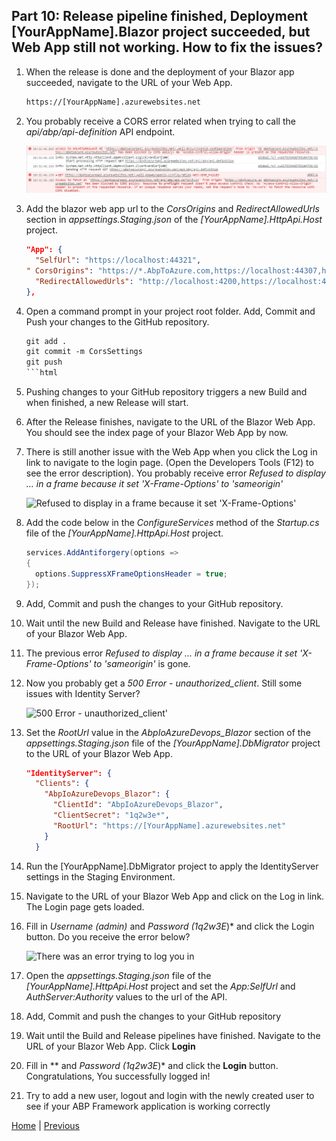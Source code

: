 ## Part 10: Release pipeline finished, Deployment [YourAppName].Blazor project succeeded, but Web App still not working. How to fix the issues?

  1. When the release is done and the deployment of your Blazor app succeeded, navigate to the URL of your Web App.
  
      ```html
      https://[YourAppName].azurewebsites.net
      ```  

  2. You probably receive a CORS error related when trying to call the _api/abp/api-definition_ API endpoint.

      ![Cors error](Images/blazor_deployment_succeeded_cors_issue.jpg)

  3. Add the blazor web app url to the _CorsOrigins_ and _RedirectAllowedUrls_ section in *appsettings.Staging.json* of the *[YourAppName].HttpApi.Host* project.
  
      ```json
      "App": {
        "SelfUrl": "https://localhost:44321",
      " CorsOrigins": "https://*.AbpToAzure.com,https://localhost:44307,https://[YourAppName].azurewebsites.net",
        "RedirectAllowedUrls": "http://localhost:4200,https://localhost:44307,https://[YourAppName].azurewebsites.net"
      },
      ```

  4. Open a command prompt in your project root folder. Add, Commit and Push your changes to the GitHub repository.

      ```html
      git add .
      git commit -m CorsSettings
      git push
      ```html

  5. Pushing changes to your GitHub repository triggers a new Build and when finished, a new Release will start.
  6. After the Release finishes, navigate to the URL of the Blazor Web App. You should see the index page of your Blazor Web App by now.
  7. There is still another issue with the Web App when you click the Log in link to navigate to the login page.
     (Open the Developers Tools (F12)  to see the error description). You probably receive error *Refused to display ... in a frame because it set 'X-Frame-Options' to 'sameorigin'*

      ![Refused to display in a frame because it set 'X-Frame-Options'](Images\refused_to_display_in_a_frame_because_it_set_X-Frame_Options_to_sameorigin.jpg)

  8. Add the code below in the *ConfigureServices* method of the *Startup.cs* file of the *[YourAppName].HttpApi.Host* project.

      ```csharp
      services.AddAntiforgery(options =>
      {
        options.SuppressXFrameOptionsHeader = true;
      });
      ```
  
  9. Add, Commit and push the changes to your GitHub repository.
  10. Wait until the new Build and Release have finished. Navigate to the URL of your Blazor Web App.
  11. The previous error *Refused to display ... in a frame because it set 'X-Frame-Options' to 'sameorigin'* is gone.
  12. Now you probably get a *500 Error - unauthorized_client*. Still some issues with Identity Server?

      ![500 Error - unauthorized_client'](Images\unauthorized_client.jpg)
  
  13. Set the *RootUrl* value in the *AbpIoAzureDevops_Blazor* section of the *appsettings.Staging.json* file of the *[YourAppName].DbMigrator* project to the URL of your Blazor Web App.

      ```json
      "IdentityServer": {
        "Clients": {
          "AbpIoAzureDevops_Blazor": {
            "ClientId": "AbpIoAzureDevops_Blazor",
            "ClientSecret": "1q2w3e*",
            "RootUrl": "https://[YourAppName].azurewebsites.net"
          }
        }
      ```
  
  14. Run the [YourAppName].DbMigrator project to apply the IdentityServer settings in the Staging Environment.
  15. Navigate to the URL of your Blazor Web App and click on the Log in link. The Login page gets loaded.
  16. Fill in *Username (admin)* and *Password (1q2w3E*)* and click the Login button. Do you receive the error below?

      ![There was an error trying to log you in](Images\there_was_an_error_trying_to_log_you_in.jpg)

  17. Open the *appsettings.Staging.json* file of the *[YourAppName].HttpApi.Host* project and set the *App:SelfUrl* and *AuthServer:Authority* values to the url of the API.
  18. Add, Commit and push the changes to your GitHub repository
  19. Wait until the Build and Release pipelines have finished. Navigate to the URL of your Blazor Web App. Click **Login**
  20. Fill in ** and *Password (1q2w3E*)* and click the **Login** button. Congratulations, You successfully logged in!
  21. Try to add a new user, logout and login with the newly created user to see if your ABP Framework application is working correctly

[Home](./../../README.md) | [Previous](Tutorial/../../Part9/Part9.md)
